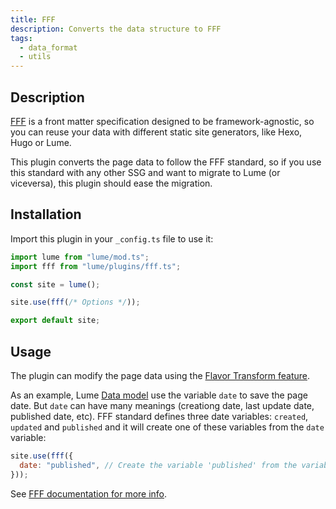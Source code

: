 ```yaml
---
title: FFF
description: Converts the data structure to FFF
tags:
  - data_format
  - utils
---
```


## Description

[FFF](https://fff.js.org/) is a front matter specification designed to be
framework-agnostic, so you can reuse your data with different static site
generators, like Hexo, Hugo or Lume.

This plugin converts the page data to follow the FFF standard, so if you use
this standard with any other SSG and want to migrate to Lume (or viceversa),
this plugin should ease the migration.

## Installation

Import this plugin in your `_config.ts` file to use it:

```js
import lume from "lume/mod.ts";
import fff from "lume/plugins/fff.ts";

const site = lume();

site.use(fff(/* Options */));

export default site;
```

## Usage

The plugin can modify the page data using the
[Flavor Transform feature](https://fff.js.org/concepts/flavor-transform.html).

As an example, Lume [Data model](../docs/advanced/the-data-model.md) use the
variable `date` to save the page date. But `date` can have many meanings
(creationg date, last update date, published date, etc). FFF standard defines
three date variables: `created`, `updated` and `published` and it will create
one of these variables from the `date` variable:

```js
site.use(fff({
  date: "published", // Create the variable 'published' from the variable 'date'
}));
```

See [FFF documentation for more info](https://fff.js.org/version/1.2.html).
